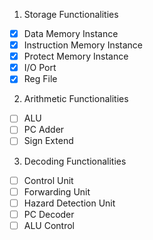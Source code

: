 1) Storage Functionalities
- [x] Data Memory Instance
- [x] Instruction Memory Instance
- [x] Protect Memory Instance
- [x] I/O Port
- [x] Reg File

2) Arithmetic Functionalities
- [ ] ALU
- [ ] PC Adder
- [ ] Sign Extend

3) Decoding Functionalities
- [ ] Control Unit
- [ ] Forwarding Unit
- [ ] Hazard Detection Unit
- [ ] PC Decoder 
- [ ] ALU Control